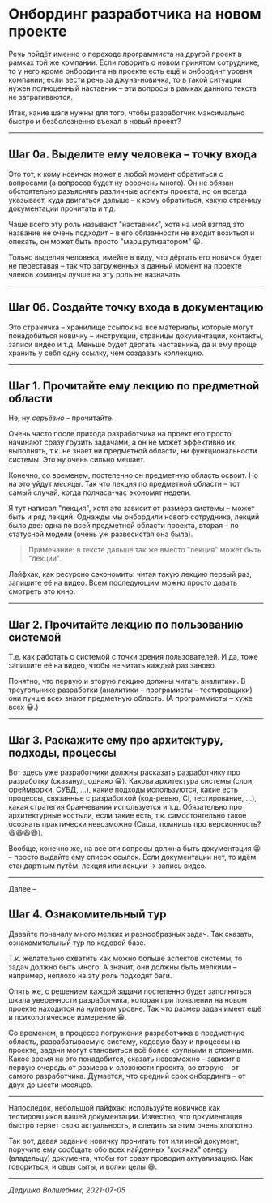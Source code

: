 # Онбординг разработчика на новом проекте

Речь пойдёт именно о переходе программиста на другой проект в рамках той же компании. Если говорить о новом принятом сотруднике, то у него кроме онбординга на проекте есть ещё и онбординг уровня компании; если вести речь за джуна-новичка, то в такой ситуации нужен полноценный наставник – эти вопросы в рамках данного текста не затрагиваются.

Итак, какие шаги нужны для того, чтобы разработчик максимально быстро и безболезненно въехал в новый проект?

----
## Шаг 0а. Выделите ему человека – точку входа

Это тот, к кому новичок может в любой момент обратиться с вопросами (а вопросов будет ну оооочень много). Он не обязан обстоятельно разъяснять различные аспекты проекта, но он всегда указывает, куда двигаться дальше – к кому обратиться, какую страницу документации прочитать и т.д.

Чаще всего эту роль называют "наставник", хотя на мой взгляд это название не очень подходит – в его обязанности не входит возиться и опекать, он может быть просто "маршрутизатором" 😀.

Только выделяя человека, имейте в виду, что дёргать его новичок будет не переставая – так что загруженных в данный момент на проекте членов команды лучше на эту роль не назначать.

---
## Шаг 0б. Создайте точку входа в документацию

Это страничка – хранилище ссылок на все материалы, которые могут понадобиться новичку – инструкции, страницы документации, контакты, записи видео и т.д. Меньше будет дёргать наставника, да и ему проще хранить у себя одну ссылку, чем создавать коллекцию.

---
## Шаг 1. Прочитайте ему лекцию по предметной области

Не, ну _серьёзно_ – прочитайте.

Очень часто после прихода разработчика на проект его просто начинают сразу грузить задачами, а он не может эффективно их выполнять, т.к. не знает ни предметной области, ни функциональности системы. Это ну очень сильно мешает. 

Конечно, со временем, постепенно он предметную область освоит. Но на это уйдут _месяцы_. Так что лекция по предметной области – тот самый случай, когда полчаса-час экономят недели.

Я тут написал "лекция", хотя это зависит от размера системы – может быть и ряд лекций. Однажды мы онбордили нового сотрудника, лекций было две: одна по всей предметной области проекта, вторая – по статусной модели (очень уж развесистая она была).

> Примечание: в тексте дальше так же вместо "лекция" может быть "лекции".

Лайфхак, как ресурсно сэкономить: читая такую лекцию первый раз, запишите её на видео. Всем последующим можно просто давать смотреть это кино.

---
## Шаг 2. Прочитайте лекцию по пользованию системой

Т.е. как работать с системой с точки зрения пользователей. И да, тоже запишите её на видео, чтобы не читать каждый раз заново.

Понятно, что первую и вторую лекцию должны читать аналитики. В треугольнике разработки (аналитики – програмисты – тестировщики) они лучше всех знают предметную область. (А программисты – хуже всех 😀.)


---
## Шаг 3. Раскажите ему про архитектуру, подходы, процессы

Вот здесь уже разработчики должны расказать разработчику про разработку (сказанул, однако 😀). Какова архитектура системы (слои, фреймворки, СУБД, ...), какие подходы используются, какие есть процессы, связанные с разработкой (код-ревью, CI, тестирование, ...), какая стратегия бранчевания используется и т.д. Обязательно про архитектурные костыли, если такие есть, т.к. самостоятельно такое осознать практически невозможно (Саша, помнишь про версионность? 😆😆😆😆).

Вообще, конечно же, на все эти вопросы должна быть документация 😀 – просто выдайте ему список ссылок. Если документации нет, то идём стандартным путём: лекция или лекции → запись видео.

---
Далее –
## Шаг 4. Ознакомительный тур

Давайте поначалу много мелких и разнообразных задач. Так сказать, ознакомительный тур по кодовой базе.

Т.к. желательно охватить как можно больше аспектов системы, то задач должно быть много. А значит, они должны быть мелкими – например, неплохо на эту роль подходят баги.

Опять же, с решением каждой задачи постепенно будет заполняться шкала уверенности разработчика, которая при появлении на новом проекте находится на нулевом уровне. Так что размер задач имеет ещё и психологическое измерение 😀.

Со временем, в процессе погружения разработчика в предметную область, разрабатываемую систему, кодовую базу и процессы на проекте, задачи могут становиться всё более крупными и сложными. Какое время на это понадобится, сказать невозможно – зависит в первую очередь от размера и сложности проекта, во вторую – от самого разработчика. Думается, что средний срок онбординга – от двух до шести месяцев.

---
Напоследок, небольшой лайфхак: используйте новичков как тестировщиков вашей документации. Известно, что документация быстро теряет свою актуальность, и следить за этим очень хлопотно.

Так вот, давая задание новичку прочитать тот или иной документ, поручите ему сообщать обо всех найденных "косяках" овнеру (владельцу) документа, чтобы тот сразу проводил актуализацию. Как говориться, и овцы сыты, и волки целы 😆.


----

_Дедушка Волшебник, 2021-07-05_
